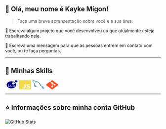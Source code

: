 ## 💜 Olá, meu nome é <strong>Kayke Migon!</strong>

> Faça uma breve aprensentação sobre você e a sua área.

🔭 Escreva algum projeto que você desenvolveu ou que atualmente esteja trabalhando nele.

💬 Escreva uma mensagem para que as pessoas entrem em contato com você, ou te faça perguntas.

---

## 🚀 Minhas Skills

<img align="center" height="30" width="40" src="https://raw.githubusercontent.com/devicons/devicon/master/icons/lua/lua-original-wordmark.svg">
  <img align="center" height="30" width="40" src="https://raw.githubusercontent.com/devicons/devicon/master/icons/javascript/javascript-plain.svg">
  <img align="center" height="30" width="40" src="https://raw.githubusercontent.com/devicons/devicon/master/icons/mysql/mysql-plain.svg">
<!--   <img align="center" height="30" width="40" src="https://raw.githubusercontent.com/devicons/devicon/master/icons/java/java-original.svg"> -->
  <img align="center" height="30" width="40" src="https://raw.githubusercontent.com/devicons/devicon/master/icons/git/git-original.svg">

---

## ⭐ Informações sobre minha conta GitHub

![GitHub Stats](https://github-readme-stats.vercel.app/api?username=kaykemigon2&show_icons=true)

